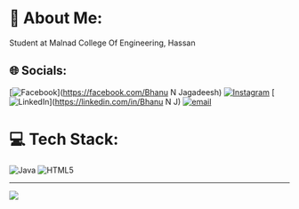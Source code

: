 # 💫 About Me:
Student at Malnad College Of Engineering, Hassan


## 🌐 Socials:
[![Facebook](https://img.shields.io/badge/Facebook-%231877F2.svg?logo=Facebook&logoColor=white)](https://facebook.com/Bhanu N Jagadeesh) [![Instagram](https://img.shields.io/badge/Instagram-%23E4405F.svg?logo=Instagram&logoColor=white)](https://instagram.com/bhanu_jagadeesh_) [![LinkedIn](https://img.shields.io/badge/LinkedIn-%230077B5.svg?logo=linkedin&logoColor=white)](https://linkedin.com/in/Bhanu N J) [![email](https://img.shields.io/badge/Email-D14836?logo=gmail&logoColor=white)](mailto:bhanunj6362@gmail.com) 

# 💻 Tech Stack:
![Java](https://img.shields.io/badge/java-%23ED8B00.svg?style=for-the-badge&logo=openjdk&logoColor=white) ![HTML5](https://img.shields.io/badge/html5-%23E34F26.svg?style=for-the-badge&logo=html5&logoColor=white)


---
[![](https://visitcount.itsvg.in/api?id=bhanunj&icon=0&color=0)](https://visitcount.itsvg.in)

<!-- Proudly created with GPRM ( https://gprm.itsvg.in ) -->
